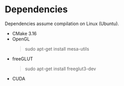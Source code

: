 Dependencies
============
Dependencies assume compilation on Linux (Ubuntu).

- CMake 3.16
- OpenGL
    > sudo apt-get install mesa-utils
- freeGLUT
    > sudo apt-get install freeglut3-dev
- CUDA